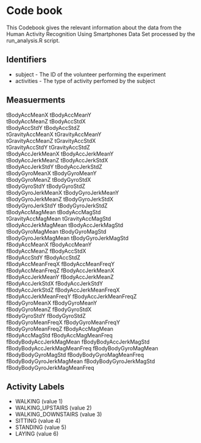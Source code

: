 # Code book

This Codebook gives the relevant information about the data from the Human Activity Recognition Using Smartphones Data Set processed by the run_analysis.R script.

## Identifiers

* subject - The ID of the volunteer performing the experiment
* activities - The type of activity perfomed by the subject

## Measuerments

tBodyAccMeanX                tBodyAccMeanY               
tBodyAccMeanZ                tBodyAccStdX                
tBodyAccStdY                 tBodyAccStdZ                
tGravityAccMeanX             tGravityAccMeanY            
tGravityAccMeanZ             tGravityAccStdX             
tGravityAccStdY              tGravityAccStdZ             
tBodyAccJerkMeanX            tBodyAccJerkMeanY           
tBodyAccJerkMeanZ            tBodyAccJerkStdX            
tBodyAccJerkStdY             tBodyAccJerkStdZ            
tBodyGyroMeanX               tBodyGyroMeanY              
tBodyGyroMeanZ               tBodyGyroStdX               
tBodyGyroStdY                tBodyGyroStdZ               
tBodyGyroJerkMeanX           tBodyGyroJerkMeanY          
tBodyGyroJerkMeanZ           tBodyGyroJerkStdX           
tBodyGyroJerkStdY            tBodyGyroJerkStdZ           
tBodyAccMagMean              tBodyAccMagStd              
tGravityAccMagMean           tGravityAccMagStd           
tBodyAccJerkMagMean          tBodyAccJerkMagStd          
tBodyGyroMagMean             tBodyGyroMagStd             
tBodyGyroJerkMagMean         tBodyGyroJerkMagStd         
fBodyAccMeanX                fBodyAccMeanY               
fBodyAccMeanZ                fBodyAccStdX                
fBodyAccStdY                 fBodyAccStdZ                
fBodyAccMeanFreqX            fBodyAccMeanFreqY           
fBodyAccMeanFreqZ            fBodyAccJerkMeanX           
fBodyAccJerkMeanY            fBodyAccJerkMeanZ           
fBodyAccJerkStdX             fBodyAccJerkStdY            
fBodyAccJerkStdZ             fBodyAccJerkMeanFreqX       
fBodyAccJerkMeanFreqY        fBodyAccJerkMeanFreqZ       
fBodyGyroMeanX               fBodyGyroMeanY              
fBodyGyroMeanZ               fBodyGyroStdX               
fBodyGyroStdY                fBodyGyroStdZ               
fBodyGyroMeanFreqX           fBodyGyroMeanFreqY          
fBodyGyroMeanFreqZ           fBodyAccMagMean             
fBodyAccMagStd               fBodyAccMagMeanFreq         
fBodyBodyAccJerkMagMean      fBodyBodyAccJerkMagStd      
fBodyBodyAccJerkMagMeanFreq  fBodyBodyGyroMagMean        
fBodyBodyGyroMagStd          fBodyBodyGyroMagMeanFreq    
fBodyBodyGyroJerkMagMean     fBodyBodyGyroJerkMagStd     
fBodyBodyGyroJerkMagMeanFreq

## Activity Labels

* WALKING (value 1)
* WALKING_UPSTAIRS (value 2)
* WALKING_DOWNSTAIRS (value 3)
* SITTING (value 4)
* STANDING (value 5)
* LAYING (value 6)
